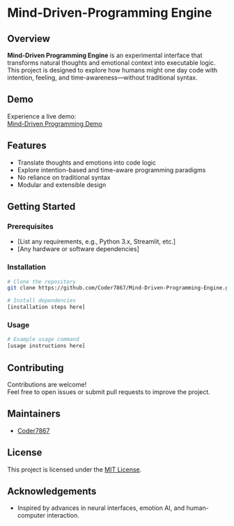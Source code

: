 # Mind-Driven-Programming Engine

## Overview

**Mind-Driven Programming Engine** is an experimental interface that transforms natural thoughts and emotional context into executable logic. This project is designed to explore how humans might one day code with intention, feeling, and time-awareness—without traditional syntax.

## Demo

Experience a live demo:  
[Mind-Driven Programming Demo](https://mind-driven-programming-alhbnhamn7akavjnjzehwu.streamlit.app/)

## Features

- Translate thoughts and emotions into code logic
- Explore intention-based and time-aware programming paradigms
- No reliance on traditional syntax
- Modular and extensible design

## Getting Started

### Prerequisites

- [List any requirements, e.g., Python 3.x, Streamlit, etc.]
- [Any hardware or software dependencies]

### Installation

```bash
# Clone the repository
git clone https://github.com/Coder7867/Mind-Driven-Programming-Engine.git

# Install dependencies
[installation steps here]
```

### Usage

```bash
# Example usage command
[usage instructions here]
```

## Contributing

Contributions are welcome!  
Feel free to open issues or submit pull requests to improve the project.

## Maintainers

- [Coder7867](https://github.com/Coder7867)

## License

This project is licensed under the [MIT License](LICENSE).

## Acknowledgements

- Inspired by advances in neural interfaces, emotion AI, and human-computer interaction.
